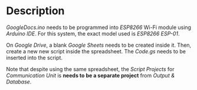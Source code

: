 # Description

*GoogleDocs.ino* needs to be programmed into *ESP8266* Wi-Fi module using *Arduino IDE*. For this system, the exact model used is *ESP8266 ESP-01*.

On *Google Drive*, a blank *Google Sheets* needs to be created inside it. Then, create a new new script inside the spreadsheet. The *Code.gs* needs to be inserted into the script.

Note that despite using the same spreadsheet, the *Script Projects* for *Communication Unit* is **needs to be a separate project** from *Output & Database*.
